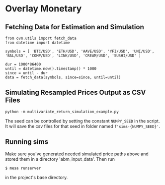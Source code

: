 # Overlay Monetary

## Fetching Data for Estimation and Simulation 

```
from ovm.utils import fetch_data
from datetime import datetime

symbols = [ 'BTC/USD', 'ETH/USD', 'AAVE/USD', 'YFI/USD', 'UNI/USD', 'BAL/USD', 'COMP/USD', 'LINK/USD', 'CREAM/USD', 'SUSHI/USD' ]

dur = 1000*86400
until = datetime.now().timestamp() * 1000
since = until - dur
data = fetch_data(symbols, since=since, until=until)
```

## Simulating Resampled Prices Output as CSV Files

```
python -m multivariate_return_simulation_example.py
```

The seed can be controlled by setting the constant `NUMPY_SEED` in the script. It will save the csv files for that seed in folder named `f'sims-{NUMPY_SEED}'`.


## Running sims

Make sure you've generated needed simulated price paths above and stored them in a directory 'abm_input_data'. 
Then run

```
$ mesa runserver
```

in the project's base directory.